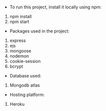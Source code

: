 + To run this project, install it locally using npm:
1. npm install
2. npm start

+ Packages used in the project:
1. express
2. ejs
3. mongoose
4. nodemon
5. cookie-session
6. bcrypt

+ Database used:
1. Mongodb atlas

+ Hosting platform:
1. Heroku
